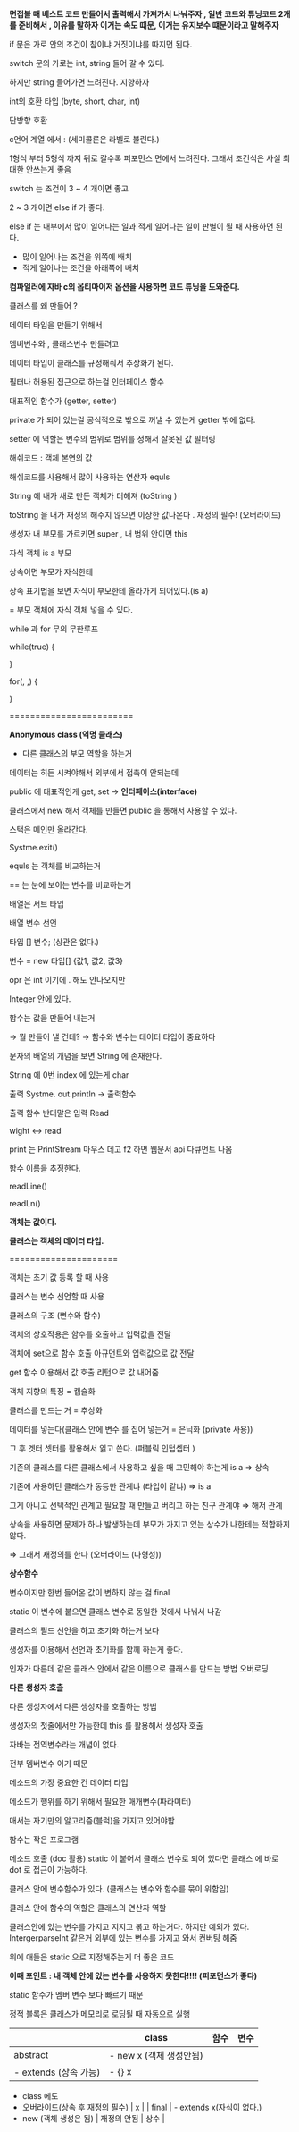 **면접볼 때 베스트 코드 만들어서 출력해서 가져가서 나눠주자 , 일반 코드와 튜닝코드 2개를 준비해서 , 이유를 말하자 이거는 속도 떄문, 이거는 유지보수 떄문이라고 말해주자**

if 문은 가로 안의 조건이 참이냐 거짓이냐를 따지면 된다.

switch 문의 가로는 int, string 들어 갈 수 있다. 

하지만 string 들어가면 느려진다. 지향하자

int의 호환 타입 (byte, short, char, int)

단방향 호환

c언어 계열 에서 : (세미콜론은 라벨로 불린다.)

 1형식 부터 5형식 까지 뒤로 갈수록 퍼포먼스 면에서 느려진다. 그래서 조건식은 사실 최대한 안쓰는게 좋음

switch 는 조건이 3 ~ 4 개이면 좋고 

2 ~ 3 개이면 else if 가 좋다.

else if 는 내부에서 많이 일어나는 일과 적게 일어나는 일이 판별이 될 때 사용하면 된다. 

- 많이 일어나는 조건을 위쪽에 배치
- 적게 일어나는 조건을 아래쪽에 배치

**컴파일러에 자바 c의 옵티마이저 옵션을 사용하면 코드 튜닝을 도와준다.** 

클래스를 왜 만들어 ?

데이터 타입을 만들기 위해서

멤버변수와 , 클래스변수 만들려고 

데이터 타입이 클래스를 규정해줘서 추상화가 된다.

필터나 허용된 접근으로 하는걸 인터페이스 함수

대표적인 함수가 (getter, setter)

private 가 되어 있는걸 공식적으로 밖으로 꺼낼 수 있는게 getter 밖에 없다.

setter 에 역할은 변수의 범위로 범위를 정해서 잘못된 값 필터링

해쉬코드 : 객체 본연의 값

해쉬코드를 사용해서 많이 사용하는 연산자 equls

String 에 내가 새로 만든 객체가 더해져 (toString )

toString 을 내가 재정의 해주지 않으면 이상한 값나온다 . 재정의 필수! (오버라이드)

생성자 내 부모를 가르키면 super , 내 범위 안이면 this

자식 객체 is a 부모

상속이면 부모가 자식한테 

상속 표기법을 보면 자식이 부모한테 올라가게 되어있다.(is a)

= 부모 객체에 자식 객체 넣을 수 있다.

while 과 for 무의 무한루프

while(true) {

}

for(, ,) {

}

========================

**Anonymous class (익명 클래스)**

- 다른 클래스의 부모 역할을 하는거

데이터는 히든 시켜야해서 외부에서 접촉이 안되는데

public 에 대표적인게 get, set → **인터페이스(interface)**

클래스에서 new 해서 객체를 만들면 public 을 통해서 사용할 수 있다. 

스택은 메인만 올라간다.

Systme.exit()  

equls 는 객체를 비교하는거

== 는 눈에 보이는 변수를 비교하는거 

배열은 서브 타입

배열 변수 선언

타입 [] 변수;  (상관은 없다.)

변수 = new 타입[] {값1, 값2, 값3}

opr 은 int 이기에 . 해도 안나오지만

Integer 안에 있다.

함수는 값을 만들어 내는거 

→ 뭘 만들어 낼 건데? → 함수와 변수는 데이터 타입이 중요하다

문자의 배열의 개념을 보면 String 에 존재한다.

String 에 0번 index 에 있는게 char 

출력  Systme. out.println   → 출력함수

출력 함수 반대말은 입력  Read

wight ↔ read

print 는 PrintStream  마우스 데고 f2 하면 웹문서 api 다큐먼트 나옴

함수 이름을 추정한다.

readLine() 

readLn()

**객체는 값이다.**

**클래스는 객체의 데이터 타입.**

=====================

객체는 초기 값 등록 할 때 사용

클래스는 변수 선언할 때 사용

클래스의 구조 (변수와 함수)

객체의 상호작용은 함수를 호출하고 입력값을 전달

객체에 set으로 함수 호출 아규먼트와 입력값으로 값 전달

get 함수 이용해서 값 호출 리턴으로 값 내어줌

객체 지향의 특징 = 캡슐화

클래스를 만드는 거 = 추상화 

데이터를 넣는다(클래스 안에 변수 를 집어 넣는거 = 은닉화 (private 사용))

그 후 겟터 셋터를 활용해서 읽고 쓴다. (퍼블릭 인텁셉터 )

기존의 클래스를 다른 클래스에서 사용하고 싶을 때 고민해야 하는게 is a ⇒ 상속

기존에 사용하던 클래스가 동등한 관계냐 (타입이 같냐) ⇒ is a

그게 아니고 선택적인 관계고 필요할 때 만들고 버리고 하는 친구 관계야 ⇒ 해저 관계

상속을 사용하면 문제가 하나 발생하는데 부모가 가지고 있는 상수가 나한테는 적합하지 않다. 

⇒ 그래서 재정의를 한다 (오버라이드 (다형성))

**상수함수**

변수이지만 한번 들어온 값이 변하지 않는 걸 final 

static 이  변수에 붙으면 클래스 변수로 동일한 것에서 나눠서 나감

클래스의 필드 선언을 하고 초기화 하는거 보다

생성자를 이용해서 선언과 초기화를 함께 하는게 좋다.

인자가 다른데 같은 클래스 안에서 같은 이름으로 클래스를 만드는 방법 오버로딩

**다른 생성자 호출**

다른 생성자에서 다른 생성자를 호출하는 방법

생성자의 첫줄에서만 가능한데 this 를 활용해서 생성자 호출

자바는 전역변수라는 개념이 없다.

전부 멤버변수 이기 때문 

메소드의 가장 중요한 건 데이터 타입

메소드가 행위를 하기 위해서 필요한 매개변수(파라미터)

매서는 자기만의 알고리즘(블럭)을 가지고 있어야함 

함수는 작은 프로그램

메소드 호출 (doc 활용) static 이 붙어서 클래스 변수로 되어 있다면 클래스 에 바로 dot 로 접근이 가능하다.

클래스 안에 변수함수가 있다. (클래스는 변수와 함수를 묶이 위함임)

클래스 안에 함수의 역할은 클래스의 연산자 역할

클래스안에 있는 변수를 가지고 지지고 볶고 하는거다. 하지만 예외가 있다. IntergerparseInt 같은거 외부에 있는 변수를 가지고 와서 컨버팅 해줌

위에 애들은 static 으로 지정해주는게 더 좋은 코드

**이때 포인트 : 내 객체 안에 있는 변수를 사용하지 못한다!!!! (퍼포먼스가 좋다)**

static 함수가 멤버 변수 보다 빠르기 때문

정적 블록은 클래스가 메모리로 로딩될 때 자동으로 실행

|  | class | 함수 | 변수 |
| --- | --- | --- | --- |
| abstract | - new x (객체 생성안됨)
- extends (상속 가능) | - {} x
- class 에도
- 오버라이드(상속 후 재정의 필수) | x |
| final | - extends x(자식이 없다.)
- new (객체 생성은 됨) | 재정의 안됨 | 상수 |